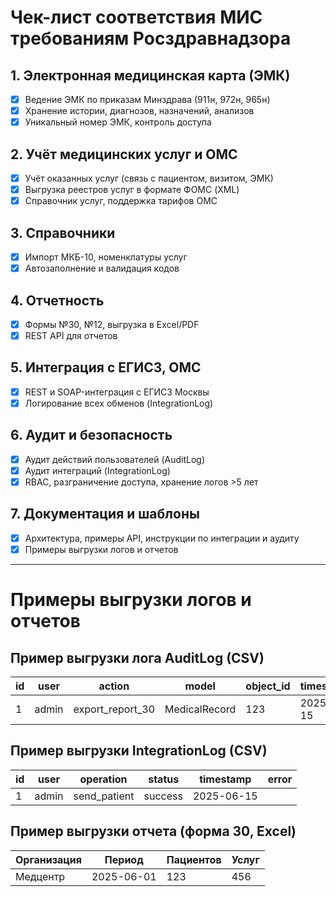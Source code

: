 # Чек-лист соответствия МИС требованиям Росздравнадзора

## 1. Электронная медицинская карта (ЭМК)
- [x] Ведение ЭМК по приказам Минздрава (911н, 972н, 965н)
- [x] Хранение истории, диагнозов, назначений, анализов
- [x] Уникальный номер ЭМК, контроль доступа

## 2. Учёт медицинских услуг и ОМС
- [x] Учёт оказанных услуг (связь с пациентом, визитом, ЭМК)
- [x] Выгрузка реестров услуг в формате ФОМС (XML)
- [x] Справочник услуг, поддержка тарифов ОМС

## 3. Справочники
- [x] Импорт МКБ-10, номенклатуры услуг
- [x] Автозаполнение и валидация кодов

## 4. Отчетность
- [x] Формы №30, №12, выгрузка в Excel/PDF
- [x] REST API для отчетов

## 5. Интеграция с ЕГИСЗ, ОМС
- [x] REST и SOAP-интеграция с ЕГИСЗ Москвы
- [x] Логирование всех обменов (IntegrationLog)

## 6. Аудит и безопасность
- [x] Аудит действий пользователей (AuditLog)
- [x] Аудит интеграций (IntegrationLog)
- [x] RBAC, разграничение доступа, хранение логов >5 лет

## 7. Документация и шаблоны
- [x] Архитектура, примеры API, инструкции по интеграции и аудиту
- [x] Примеры выгрузки логов и отчетов

---

# Примеры выгрузки логов и отчетов

## Пример выгрузки лога AuditLog (CSV)
| id | user | action | model | object_id | timestamp |
|----|------|--------|-------|-----------|-----------|
| 1  | admin| export_report_30 | MedicalRecord | 123 | 2025-06-15 |

## Пример выгрузки IntegrationLog (CSV)
| id | user | operation | status | timestamp | error |
|----|------|-----------|--------|-----------|-------|
| 1  | admin| send_patient | success | 2025-06-15 | |

## Пример выгрузки отчета (форма 30, Excel)
| Организация | Период | Пациентов | Услуг |
|-------------|--------|-----------|-------|
| Медцентр    |2025-06-01| 123      | 456   |
